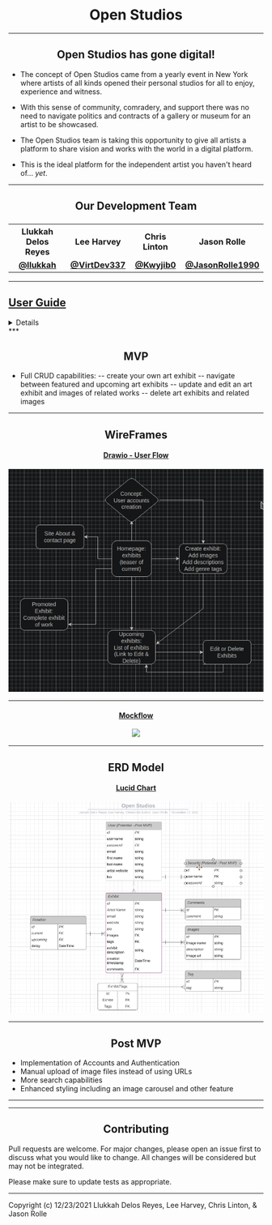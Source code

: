 # <h1><div align="center">Open Studios</div></h1>

  
***

 ## <div align="center">Open Studios has gone digital!</div>


  - The concept of Open Studios came from a yearly event in New York where artists of all kinds opened their personal studios for all to enjoy, experience and witness.

- With this sense of community, comradery, and support there was no need to navigate politics and contracts of a gallery or museum for an artist to be showcased.

- The Open Studios team is taking this opportunity to give all artists a platform to share vision and works with the world in a digital platform.

- This is the ideal platform for the independent artist you haven't heard of... *yet*.

---

## <div align="center">Our Development Team</div>

### <div align="center">  <table><tr><th>Llukkah Delos Reyes</th><th>Lee Harvey</th><th>Chris Linton </th><th>Jason Rolle </th></tr><tr><td align="center">[@llukkah](https://www.github.com/llukkah) </td><td align="center">[@VirtDev337](https://github.com/VirtDev337) <td align="center">[@Kwyjib0](https://github.com/Kwyjib0)</td><td align="center">[@JasonRolle1990](https://github.com/JasonRolle1990)</td></tr></table></div>
---
[User Guide](Open_Studios_User_Guide.pdf)
---

<details>
## <div align="center"><summary>Installation/Requirements</summary></div>
Open Studios requires [Python](https://www.python.org/) v3.9+  and [Django](https://www.djangoproject.com/) to run.
***

### To run Open Studios-
### 1. Create a directory where you will run a virtual environment. The files for running the virtual environment will be saved in this directory:
```
mkdir <name-of-your-directory>
cd <name-of-your-directory>
```
### 2. Create a virtual environment:
Inside the root folder of the repository, `<name-of-your-directory>`, run:
```
python -m venv <name-of-your-virtual-environment>
or 
python3 -m venv <name-of-your-virtual-environment>
```
### 3. Run the virtual environment:
##### On Windows:
Windows Powershell users:
```
<name-of-your-directory>\Scripts\activate.bat  
or  
<name-of-your-directory>\Scripts\activate.ps1

```
##### On Unix, Linux or MacOS:
```
source <name-of-your-virtual-environment>/bin/activate
```
### 4. Install Django:
Inside the root folder of the repository, `<name-of-your-directory>`, run:
```
pip install django
```
### 5. Install dependencies:
Inside the root folder of the repository, `<name-of-your-directory>`, run:
```
pip install -r requirements.txt
or 
pip freeze > requirements.txt
```
### 6. Run Open Studios:
Make sure your virtual environment is running, then in the directory containing manage.py, run:
```
python manage.py runserver
```
go to  http://127.0.0.1/8000 to launch the Open Studios app

### 7. To deactivate the virtual environment when done:
```
deactivate
or
<name-of-your-directory>\Scripts\deactivate.bat
or
<name-of-your-directory>\Scripts\deactivate.ps1
```
</details>
***

## <div align="center">MVP</div>

  
- Full CRUD capabilities:
--  create your own art exhibit
--  navigate between featured and upcoming art exhibits
--  update and edit an art exhibit and images of related works
-- delete art exhibits and related images
  
---
  
## <div align="center"> WireFrames </div>

  
#### <div align="center">  [Drawio - User Flow](https://app.diagrams.net/#Hllukkah%2Fopen-studios%2Flh-setup%2Ffinal-project.drawio) </div>

  
<div  align="center"><img  src="Site-Flow.png"/></div>

  
---

  
#### <div align="center">  [Mockflow](https://wireframepro.mockflow.com/editor.jsp?editor=off&publicid=M5fea97433a51863da541ae0647ea35801637193735783&projectid=MiKsijI6Xmb&perm=Owner#/page/D59a2638e5631cf8272eb577cc73fa780) </div>
  

<div  align="center"><img  src="mockflow.png"/></div>

  ---

  
## <div align="center"> ERD Model </div>

  
#### <div align="center">  [Lucid Chart](https://lucid.app/lucidchart/4ed7d47e-ad4a-411d-b2e4-89fc68d5c535/edit?viewport_loc=304%2C109%2C1772%2C974%2C0_0&invitationId=inv_75523d29-9bf8-4ac4-b194-262426e46076) </div>

  

<div  align="center"><img  src="ERD-Flow.png"/></div>

---

## <div align="center"> Post MVP </div>

- Implementation of Accounts and Authentication
- Manual upload of image files instead of using URLs
- More search capabilities
- Enhanced styling including an image carousel and other feature

***



***
## <div align="center">Contributing</div>
Pull requests are welcome. For major changes, please open an issue first to discuss what you would like to change. 
All changes will be considered but may not be integrated.

Please make sure to update tests as appropriate.
***
Copyright (c) 12/23/2021 Llukkah Delos Reyes, Lee Harvey, Chris Linton, & Jason Rolle


